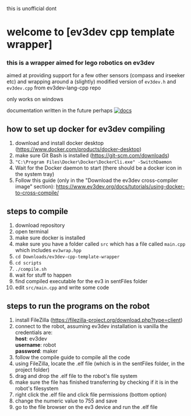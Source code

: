 this is unofficial dont 
# welcome to [ev3dev cpp template wrapper]
### this is a wrapper aimed for lego robotics on ev3dev

aimed at providing support for a few other sensors (compass and irseeker etc) and wrapping around a (slightly) modified version of `ev3dev.h` and `ev3dev.cpp` from ev3dev-lang-cpp repo

only works on windows

documentation written in the future perhaps
[![docs](https://img.shields.io/badge/documentation-available-yellow.svg)](https://rshs-robotics-club.github.io/ev3dev-cpp-template-wrapper/)

## how to set up docker for ev3dev compiling
1. download and install docker desktop (https://www.docker.com/products/docker-desktop)
2. make sure Git Bash is installed (https://git-scm.com/downloads)
3. `"C:\Program Files\Docker\Docker\DockerCli.exe" -SwitchDaemon`
4. Wait for the Docker daemon to start (there should be a docker icon in the system tray)
5. Follow this guide (only in the "Download the ev3dev cross-compiler image" section): https://www.ev3dev.org/docs/tutorials/using-docker-to-cross-compile/

## steps to compile
1. download repository
2. open terminal
3. make sure docker is installed
4. make sure you have a folder called `src` which has a file called `main.cpp` which includes `ev3wrap.hpp`
5. `cd Downloads/ev3dev-cpp-template-wrapper`
6. `cd scripts`
7. `./compile.sh`
8. wait for stuff to happen
9. find compiled executable for the ev3 in sentFiles folder
10. edit `src/main.cpp` and write some code

## steps to run the programs on the robot
1. install FileZilla (https://filezilla-project.org/download.php?type=client)
2. connect to the robot, assuming ev3dev installation is vanilla the credentials are: <br />
**host**: ev3dev <br />
**username**: robot <br/>
**password**: maker <br/>
3. follow the compile guide to compile all the code 
4. using FileZilla, locate the .elf file (which is in the sentFiles folder, in the project folder)
5. drag and drop the .elf file to the robot's file system
6. make sure the file has finished transferring by checking if it is in the robot's filesystem
7. right click the .elf file and click file permissions (bottom option)
8. change the numeric value to 755 and save
9. go to the file browser on the ev3 device and run the .elf file
